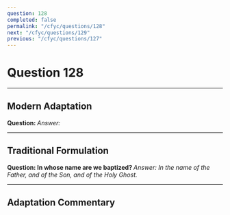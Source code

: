 ```yaml
---
question: 128
completed: false
permalink: "/cfyc/questions/128"
next: "/cfyc/questions/129"
previous: "/cfyc/questions/127"
---
```

# Question 128
---
## Modern Adaptation
<strong>
    Question:
</strong>

<em>
    Answer:
</em>

---
## Traditional Formulation
<strong>
    Question: In whose name are we baptized?
</strong>

<em>
    Answer: In the name of the Father, and of the Son, and of the Holy Ghost.
</em>

---
## Adaptation Commentary
